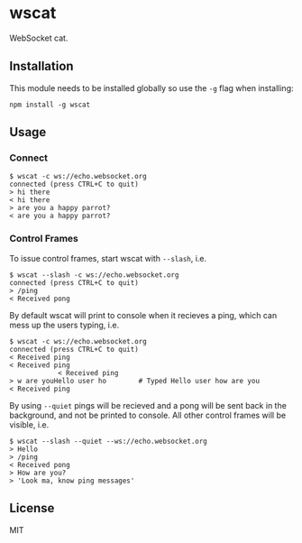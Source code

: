 # wscat

WebSocket cat.

## Installation

This module needs to be installed globally so use the `-g` flag when installing:

```
npm install -g wscat
```

## Usage

### Connect
```
$ wscat -c ws://echo.websocket.org 
connected (press CTRL+C to quit)
> hi there
< hi there
> are you a happy parrot?
< are you a happy parrot?
```

### Control Frames
To issue control frames, start wscat with `--slash`, i.e.
```
$ wscat --slash -c ws://echo.websocket.org
connected (press CTRL+C to quit)
> /ping
< Received pong
```

By default wscat will print to console when it recieves a ping, which can mess
up the users typing, i.e.
```
$ wscat -c ws://echo.websocket.org
connected (press CTRL+C to quit)
< Received ping
< Received ping
            < Received ping
> w are youHello user ho 		# Typed Hello user how are you
< Received ping
```

By using `--quiet` pings will be recieved and a pong will be sent back in the
background, and not be printed to console. All other control frames will be
visible, i.e.
```
$ wscat --slash --quiet --ws://echo.websocket.org
> Hello
> /ping
< Received pong
> How are you?
> 'Look ma, know ping messages'
```

## License

MIT
